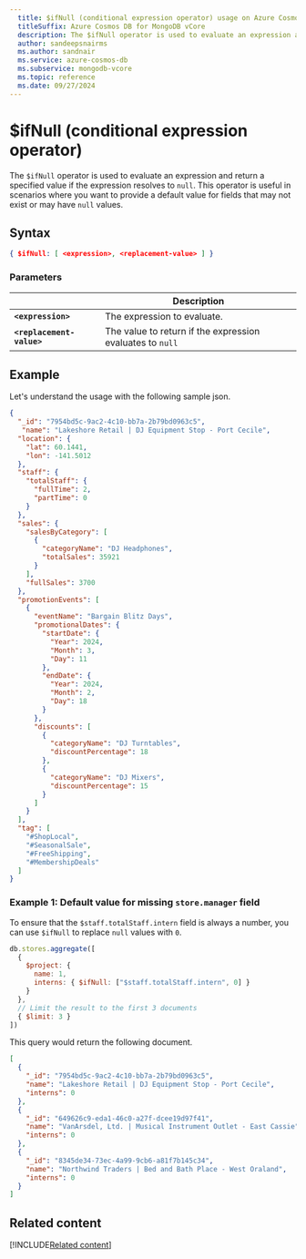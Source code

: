 ```yaml
---
  title: $ifNull (conditional expression operator) usage on Azure Cosmos DB for MongoDB vCore
  titleSuffix: Azure Cosmos DB for MongoDB vCore
  description: The $ifNull operator is used to evaluate an expression and return a specified value if the expression resolves to null.  
  author: sandeepsnairms
  ms.author: sandnair
  ms.service: azure-cosmos-db
  ms.subservice: mongodb-vcore
  ms.topic: reference
  ms.date: 09/27/2024
---
```


# $ifNull (conditional expression operator)

The `$ifNull` operator is used to evaluate an expression and return a specified value if the expression resolves to `null`. This operator is useful in scenarios where you want to provide a default value for fields that may not exist or may have `null` values.

## Syntax

```json
{ $ifNull: [ <expression>, <replacement-value> ] }
```

### Parameters

| | Description |
| --- | --- |
| **`<expression>`**| The expression to evaluate.|
| **`<replacement-value>`**| The value to return if the expression evaluates to `null`|

## Example

Let's understand the usage with the following sample json.
```json
{
  "_id": "7954bd5c-9ac2-4c10-bb7a-2b79bd0963c5",
   "name": "Lakeshore Retail | DJ Equipment Stop - Port Cecile",
  "location": {
    "lat": 60.1441,
    "lon": -141.5012
  },
  "staff": {
    "totalStaff": {
      "fullTime": 2,
      "partTime": 0
    }
  },
  "sales": {
    "salesByCategory": [
      {
        "categoryName": "DJ Headphones",
        "totalSales": 35921
      }
    ],
    "fullSales": 3700
  },
  "promotionEvents": [
    {
      "eventName": "Bargain Blitz Days",
      "promotionalDates": {
        "startDate": {
          "Year": 2024,
          "Month": 3,
          "Day": 11
        },
        "endDate": {
          "Year": 2024,
          "Month": 2,
          "Day": 18
        }
      },
      "discounts": [
        {
          "categoryName": "DJ Turntables",
          "discountPercentage": 18
        },
        {
          "categoryName": "DJ Mixers",
          "discountPercentage": 15
        }
      ]
    }
  ],
  "tag": [
    "#ShopLocal",
    "#SeasonalSale",
    "#FreeShipping",
    "#MembershipDeals"
  ]
}
```


### Example 1: Default value for missing `store.manager` field

To ensure that the `$staff.totalStaff.intern` field is always a number, you can use `$ifNull` to replace `null` values with `0`.

```JavaScript
db.stores.aggregate([
  {
    $project: {
      name: 1,
      interns: { $ifNull: ["$staff.totalStaff.intern", 0] }
    }
  },
  // Limit the result to the first 3 documents
  { $limit: 3 } 
])
```

This query would return the following document.

```json
[
  {
    "_id": "7954bd5c-9ac2-4c10-bb7a-2b79bd0963c5",
    "name": "Lakeshore Retail | DJ Equipment Stop - Port Cecile",
    "interns": 0
  },
  {
    "_id": "649626c9-eda1-46c0-a27f-dcee19d97f41",
    "name": "VanArsdel, Ltd. | Musical Instrument Outlet - East Cassie",
    "interns": 0
  },
  {
    "_id": "8345de34-73ec-4a99-9cb6-a81f7b145c34",
    "name": "Northwind Traders | Bed and Bath Place - West Oraland",
    "interns": 0
  }
]

```

## Related content
[!INCLUDE[Related content](../includes/related-content.md)]